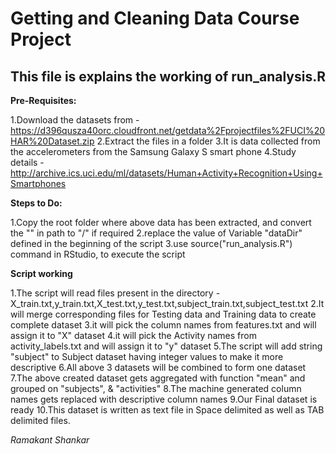 ﻿# Getting and Cleaning Data Course Project

## This file is explains the working of  run_analysis.R

**Pre-Requisites:**

1.Download the datasets from - https://d396qusza40orc.cloudfront.net/getdata%2Fprojectfiles%2FUCI%20HAR%20Dataset.zip
2.Extract the files in a folder
3.It is data collected from the accelerometers from the Samsung Galaxy S smart phone
4.Study details - http://archive.ics.uci.edu/ml/datasets/Human+Activity+Recognition+Using+Smartphones


**Steps to Do:**

1.Copy the root folder where above data has been extracted, and convert the "\" in path to "/" if required
2.replace the value of Variable "dataDir" defined in the beginning of the script
3.use source("run_analysis.R") command in RStudio, to execute the script

**Script working**

1.The script will read files present in the directory - X_train.txt,y_train.txt,X_test.txt,y_test.txt,subject_train.txt,subject_test.txt
2.It will merge corresponding files for Testing data and Training data to create complete dataset
3.it will pick the column names from features.txt and will assign it to "X" dataset
4.it will pick the Activity names from activity_labels.txt and will assign it to "y" dataset
5.The script will add string "subject" to Subject dataset having integer values to make it more descriptive
6.All above 3 datasets will be combined to form one dataset
7.The above created dataset gets aggregated with function "mean" and grouped on "subjects", & "activities"
8.The machine generated column names gets replaced with descriptive column names 
9.Our Final dataset is ready
10.This dataset is written as text file in Space delimited as well as TAB delimited files.





*Ramakant Shankar*






